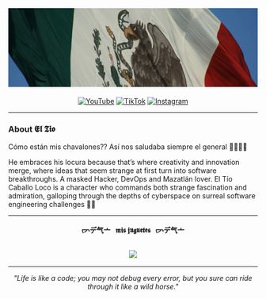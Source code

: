 <div align="center">
  <img src="./img/cover.png" alt="cover image">
</div>
<br>
<div align="center">
  <a href="https://www.youtube.com/@eltiocaballoloco"><img src="https://img.shields.io/badge/YouTube-FF0000?style=for-the-badge&logo=youtube" alt="YouTube"></a>
  <a href="https://www.tiktok.com/@eltiocaballoloco"><img src="https://img.shields.io/badge/TikTok-000000?style=for-the-badge&logo=tiktok" alt="TikTok"></a>
  <a href="https://www.instagram.com/eltiocaballoloco"><img src="https://img.shields.io/badge/Instagram-E4405F?style=for-the-badge&logo=instagram" alt="Instagram"></a>
</div>

---

### About 𝕰𝖑 𝕿𝖎𝖔

Cómo están mis chavalones?? Así nos saludaba siempre el general 🍕🍅🇲🇽

He embraces his locura because that’s where creativity and innovation merge, where ideas that seem strange at first turn into software breakthroughs. A masked Hacker, DevOps and Mazatlán lover. El Tío Caballo Loco is a character who commands both strange fascination and admiration, galloping through the depths of cyberspace on surreal software engineering challenges 🐎🐎

----- 

<p align="center">
  <b>
    ᡕᠵデ气亠 &nbsp; 𝖒𝖎𝖘 𝖏𝖚𝖌𝖚𝖊𝖙𝖊𝖘 &nbsp; ᡕᠵデ气亠
  </b>
</p>
<p align="center">
  <br/>
  <a href="https://skillicons.dev">
    <img src="https://skillicons.dev/icons?i=gitlab,github,vscode,visualstudio,git,npm,bun,gradle,nodejs,react,materialui,astro,html,css,tailwind,javascript,typescript,wasm,prisma,dotnet,cs,python,flask,go,bash,azure,aws,kubernetes,docker,githubactions,grafana,prometheus,ansible,terraform,kafka,jenkins,regex,nginx,mongodb,mysql,redis,ipfs,linux,windows,raspberrypi" />
  </a>
</p>

----- 

<p align="center">
  <em>"Life is like a code; you may not debug every error, but you sure can ride through it like a wild horse."<em>
</p>
